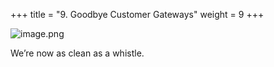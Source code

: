 +++
title = "9. Goodbye Customer Gateways"
weight = 9
+++


![image.png](/images/008-viii-clean-it-up/41-916125-image.png)


We’re now as clean as a whistle. 


